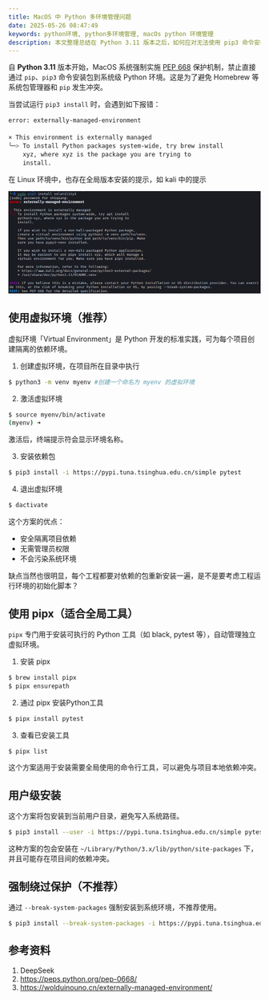 ```yaml
---
title: MacOS 中 Python 多环境管理问题
date: 2025-05-26 08:47:49
keywords: python环境, python多环境管理, macOs python 环境管理
description: 本文整理总结在 Python 3.11 版本之后，如何应对无法使用 pip3 命令安装 MacOS 系统范围的 Python 包方案。
---
```


自 **Python 3.11** 版本开始，MacOS 系统强制实施 [PEP 668](https://peps.python.org/pep-0668/) 保护机制，禁止直接通过 `pip`、`pip3` 命令安装包到系统级 Python 环境。这是为了避免 Homebrew 等系统包管理器和 `pip` 发生冲突。

当尝试运行 `pip3 install` 时，会遇到如下报错：
```bash
error: externally-managed-environment

× This environment is externally managed
╰─> To install Python packages system-wide, try brew install
    xyz, where xyz is the package you are trying to
    install.
```

在 Linux 环境中，也存在全局版本安装的提示，如 kali 中的提示

![image-20250917084403724](20250526-python-multi-env/image-20250917084403724.png)

## 使用虚拟环境（推荐）

虚拟环境「Virtual Environment」是 Python 开发的标准实践，可为每个项目创建隔离的依赖环境。

1. 创建虚拟环境，在项目所在目录中执行
```bash
$ python3 -m venv myenv	#创建一个命名为 myenv 的虚拟环境
```

2. 激活虚拟环境
```bash
$ source myenv/bin/activate
(myenv) ➜   
```

激活后，终端提示符会显示环境名称。

3. 安装依赖包
```bash
$ pip3 install -i https://pypi.tuna.tsinghua.edu.cn/simple pytest
```

4. 退出虚拟环境
```bash
$ dactivate
```

这个方案的优点：
* 安全隔离项目依赖
* 无需管理员权限
* 不会污染系统环境

缺点当然也很明显，每个工程都要对依赖的包重新安装一遍，是不是要考虑工程运行环境的初始化脚本？

## 使用 pipx（适合全局工具）

`pipx` 专门用于安装可执行的 Python 工具（如 black, pytest 等），自动管理独立虚拟环境。

1. 安装 pipx
```bash
$ brew install pipx
$ pipx ensurepath
```

2. 通过 pipx 安装Python工具
```bash
$ pipx install pytest
```

3. 查看已安装工具
```bash
$ pipx list
```

这个方案适用于安装需要全局使用的命令行工具，可以避免与项目本地依赖冲突。

## 用户级安装

这个方案将包安装到当前用户目录，避免写入系统路径。
```bash
$ pip3 install --user -i https://pypi.tuna.tsinghua.edu.cn/simple pytest
```

这种方案的包会安装在 `~/Library/Python/3.x/lib/python/site-packages` 下，并且可能存在项目间的依赖冲突。

## 强制绕过保护（不推荐）

通过 `--break-system-packages` 强制安装到系统环境，不推荐使用。

```bash
$ pip3 install --break-system-packages -i https://pypi.tuna.tsinghua.edu.cn/simple pytest
```


## 参考资料
1. DeepSeek
2. https://peps.python.org/pep-0668/
3. https://wolduinouno.cn/externally-managed-environment/
